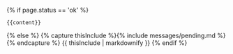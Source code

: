 {% if page.status == 'ok' %}
<!--
	{% capture thisInclude %}{% include messages/tour-intro.md %}{% endcapture %}
	{{ thisInclude | markdownify }}
-->

	{{content}}

<!--
	{% capture thisInclude %}{% include messages/tour-info.md map=page.map mobile=page.mobile %}{% endcapture %}
	{{ thisInclude | markdownify }}
-->

{% else %}
	{% capture thisInclude %}{% include messages/pending.md %}{% endcapture %}
	{{ thisInclude | markdownify }}
{% endif %}

